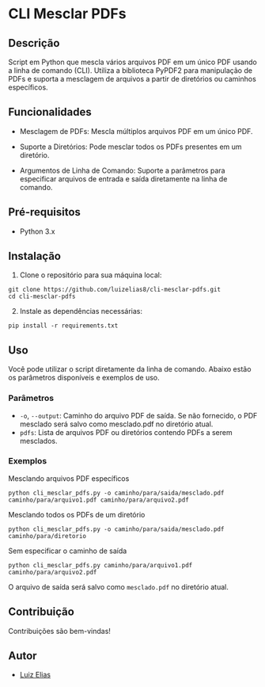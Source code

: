 # CLI Mesclar PDFs

## Descrição

Script em Python que mescla vários arquivos PDF em um único PDF usando a linha de comando (CLI). Utiliza a biblioteca PyPDF2 para manipulação de PDFs e suporta a mesclagem de arquivos a partir de diretórios ou caminhos específicos.

## Funcionalidades

- Mesclagem de PDFs: Mescla múltiplos arquivos PDF em um único PDF.

- Suporte a Diretórios: Pode mesclar todos os PDFs presentes em um diretório.

- Argumentos de Linha de Comando: Suporte a parâmetros para especificar arquivos de entrada e saída diretamente na linha de comando.

## Pré-requisitos

- Python 3.x

## Instalação

1. Clone o repositório para sua máquina local:
```
git clone https://github.com/luizelias8/cli-mesclar-pdfs.git
cd cli-mesclar-pdfs
```

2. Instale as dependências necessárias:
```
pip install -r requirements.txt
```

## Uso

Você pode utilizar o script diretamente da linha de comando. Abaixo estão os parâmetros disponíveis e exemplos de uso.

### Parâmetros

- `-o`, `--output`: Caminho do arquivo PDF de saída. Se não fornecido, o PDF mesclado será salvo como mesclado.pdf no diretório atual.
- `pdfs`: Lista de arquivos PDF ou diretórios contendo PDFs a serem mesclados.

### Exemplos

Mesclando arquivos PDF específicos
```
python cli_mesclar_pdfs.py -o caminho/para/saida/mesclado.pdf caminho/para/arquivo1.pdf caminho/para/arquivo2.pdf
```

Mesclando todos os PDFs de um diretório
```
python cli_mesclar_pdfs.py -o caminho/para/saida/mesclado.pdf caminho/para/diretorio
```

Sem especificar o caminho de saída
```
python cli_mesclar_pdfs.py caminho/para/arquivo1.pdf caminho/para/arquivo2.pdf
```
O arquivo de saída será salvo como `mesclado.pdf` no diretório atual.

## Contribuição

Contribuições são bem-vindas!

## Autor

- [Luiz Elias](https://github.com/luizelias8)